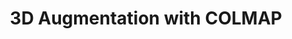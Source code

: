 ---
layout: page
title: 3D Augmentation with COLMAP
description: Developed an offline Augmented Reality (AR) viewer that overlays virtual objects onto 3D scenes, using COLMAP for reconstruction and implementing a custom RANSAC algorithm for plane detection, geometric transformations, and 3D-to-2D projection.
img: assets/img/camproj.jpg
redirect: ../assets/pdf/colmapproject.pdf
importance: 1
category: fun
---